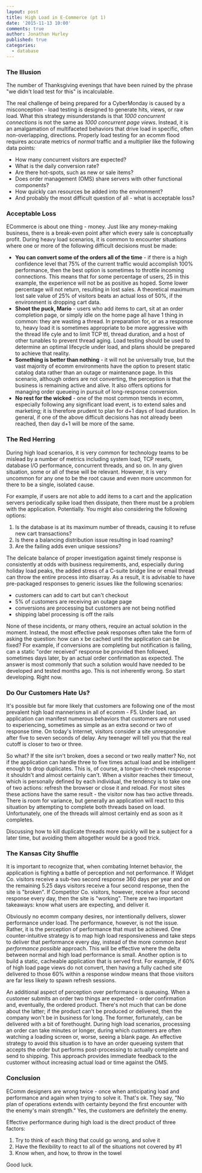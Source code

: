 ```yaml
---
layout: post
title: High Load in E-Commerce (pt 1)
date: '2015-11-13 10:00'
comments: true
author: Jonathan Hurley
published: true
categories:
  - database
---
```


### The Illusion

The number of Thanksgiving evenings that have been ruined by the phrase "we didn't load
test for this" is incalculable.

The real challenge of being prepared for a CyberMonday is caused by a misconception - load
testing is designed to generate hits, views, or raw load. What this strategy misunderstands
is that *1000 concurrent connections* is not the same as *1000 concurrent page views*.
Instead, it is an amalgamation of multifaceted behaviors that drive load in specific,
often non-overlapping, directions. Properly load testing for an ecomm flood requires accurate
metrics of *normal* traffic and a multiplier like the following data points:

* How many concurrent visitors are expected?
* What is the daily conversion rate?
* Are there hot-spots, such as new or sale items?
* Does order management (OMS) share servers with other functional components?
* How quickly can resources be added into the environment?
* And probably the most difficult question of all - what is acceptable loss?

<!-- more -->

### Acceptable Loss

ECommerce is about one thing - money. Just like any money-making business, there is a
break-even point after which every sale is conceptually profit. During heavy load scenarios,
it is common to encounter situations where one or more of the following difficult decisions
must be made:

* **You can convert some of the orders all of the time** - if there is a high confidence
level that 75% of the current traffic would accomplish 100% performance, then the best
option is sometimes to throttle incoming connections. This means that for some percentage
of users, 25 in this example, the experience will not be as positive as hoped. Some lower
percentage will not return, resulting in lost sales. A theoretical maximum lost sale value
of 25% of visitors beats an actual loss of 50%, if the environment is dropping cart data.
* **Shoot the puck, Mario** - users who add items to cart, sit at an order completion
page, or simply idle on the home page all have 1 thing in common: they are wasting a thread.
In preparation for, or as a response to, heavy load it is sometimes appropriate to be more
aggressive with the thread life cyle and to limit TCP ttl, thread duration, and a host of
other tunables to prevent thread aging. Load testing should be used to determine an optimal
lifecycle under load, and plans should be prepared to achieve that reality.
* **Something is better than nothing** - it will not be universally true, but the vast
majority of ecomm environments have the option to present static catalog data rather than
an outage or maintenance page. In this scenario, although orders are not converting, the
perception is that the business is remaining active and alive. It also offers options for
managing order queueing in pursuit of long-response conversion.
* **No rest for the wicked** - one of the most common trends in ecomm, especially following
any significant load event, is to extend sales and marketing; it is therefore prudent to
plan for d+1 days of load duration. In general, if one of the above difficult decisions has
not already been reached, then day d+1 will be more of the same.

### The Red Herring

During high load scenarios, it is very common for technology teams to be mislead by a number
of metrics including system load, TCP resets, database I/O performance, concurrent threads,
and so on. In any given situation, some or all of these will be relevant. However, it is
very uncommon for any one to be the root cause and even more uncommon for there to be a
single, isolated cause.

For example, if users are not able to add items to a cart and the application servers
periodically spike load then dissipate, then there must be a problem with the application.
Potentially. You might also considering the following options:

1. Is the database is at its maximum number of threads, causing it to refuse new cart
  transactions?
1. Is there a balancing distribution issue resulting in load roaming?
1. Are the failing adds even unique sessions?

The delicate balance of proper investigation against timely response is consistently at
odds with business requirements, and, especially during holiday load peaks, the added stress
of a C-suite bridge line or email thread can throw the entire process into disarray. As a
result, it is advisable to have pre-packaged responses to generic issues like the
following scenarios:

*  customers can add to cart but can't checkout
*  5% of customers are receiving an outage page
*  conversions are processing but customers are not being notified
*  shipping label processing is off the rails

None of these incidents, or many others, require an actual solution in the moment. Instead,
the most effective peak responses often take the form of asking the question: how can x be
cached until the application can be fixed? For example, if conversions are completing but
notification is failing, can a static "order received" response be provided then followed,
sometimes days later, by an actual order confirmation as expected. The answer is most
commonly that such a solution would have needed to be developed and tested months ago. This
is not inherently wrong. So start developing. Right now.

### Do Our Customers Hate Us?

It's possible but far more likely that customers are following one of the most prevalent
high load mannerisms in all of ecomm - F5. Under load, an application can manifest numerous
behaviors that customers are not used to experiencing, sometimes as simple as an extra
second or two of response time. On today's Internet, visitors consider a site unresponsive
after five to seven seconds of delay. Any teenager will tell you that the real cutoff is closer
to two or three.

So what? If the site isn't broken, does a second or two really matter? No, not
if the application can handle three to five times actual load and be intelligent enough to
drop duplicates. This is, of course, a tongue-in-cheek response - it shouldn't and almost
certainly can't. When a visitor reaches their timeout, which is personally defined by each
individual, the tendency is to take one of two actions: refresh the browser or close it and
reload. For most sites these actions have the same result - the visitor now has two active
threads. There is room for variance, but generally an application will react to this
situation by attempting to complete both threads based on load. Unfortunately, one of the
threads will almost certainly end as soon as it completes.

Discussing how to kill duplicate threads more quickly will be a subject for a later time,
but avoiding them altogether would be a good trick.

### The Kansas City Shuffle

It is important to recognize that, when combating Internet behavior, the application is
fighting a battle of perception and not performance. If Widget Co. visitors receive a
sub-two second response 360 days per year and on the remaining 5.25 days visitors receive
a four second response, then the site is "broken". If Competitor Co. visitors, however,
receive a four second response every day, then the site is "working". There are two
important takeaways: know what users are expecting, and deliver it.

Obviously no ecomm company desires, nor intentionally delivers, slower performance under load.
The performance, however, is not the issue. Rather, it is the perception of performance that
must be achieved. One counter-intuitive strategy is to map high load responsiveness and take
steps to deliver that performance every day, instead of the more common *best performance
possible* approach. This will be effective where the delta between normal and high load
performance is small. Another option is to build a static, cacheable application that is
served first. For example, if 60% of high load page views do not convert, then having a
fully cached site delivered to those 60% within a response window means that those visitors
are far less likely to spawn refresh sessions.

An additional aspect of perception over performance is queueing. When a customer submits
an order two things are expected - order confirmation and, eventually, the ordered product.
There's not much that can be done about the latter; if the product can't be produced or
delivered, then the company won't be in business for long. The former, fortunately, can be
delivered with a bit of forethought. During high load scenarios, processing an order can
take minutes or longer, during which customers are often watching a loading screen or,
worse, seeing a blank page. An effective strategy to avoid this situation is to have an
order queueing system that accepts the order but performs post-processing to actually
complete and send to shipping. This approach provides immediate feedback to the customer
without increasing actual load or time against the OMS.

### Conclusion

EComm designers are wrong twice - once when anticipating load and performance and again
when trying to solve it. That's ok. They say, "No plan of operations extends with certainty beyond
the first encounter with the enemy's main strength." Yes, the customers are definitely the
enemy.

Effective performance during high load is the direct product of three factors:

1. Try to think of each thing that could go wrong, and solve it
1. Have the flexibility to react to all of the situations not covered by #1
1. Know when, and how, to throw in the towel

Good luck.
